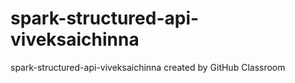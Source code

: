 # spark-structured-api-viveksaichinna
spark-structured-api-viveksaichinna created by GitHub Classroom
